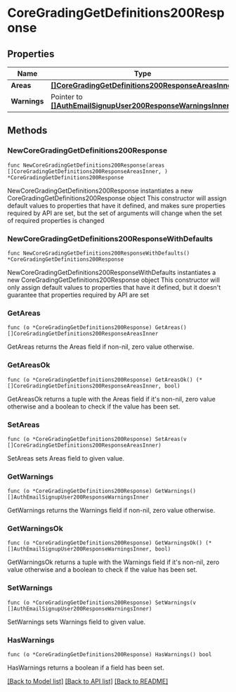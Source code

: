 # CoreGradingGetDefinitions200Response

## Properties

Name | Type | Description | Notes
------------ | ------------- | ------------- | -------------
**Areas** | [**[]CoreGradingGetDefinitions200ResponseAreasInner**](CoreGradingGetDefinitions200ResponseAreasInner.md) |  | 
**Warnings** | Pointer to [**[]AuthEmailSignupUser200ResponseWarningsInner**](AuthEmailSignupUser200ResponseWarningsInner.md) |  | [optional] 

## Methods

### NewCoreGradingGetDefinitions200Response

`func NewCoreGradingGetDefinitions200Response(areas []CoreGradingGetDefinitions200ResponseAreasInner, ) *CoreGradingGetDefinitions200Response`

NewCoreGradingGetDefinitions200Response instantiates a new CoreGradingGetDefinitions200Response object
This constructor will assign default values to properties that have it defined,
and makes sure properties required by API are set, but the set of arguments
will change when the set of required properties is changed

### NewCoreGradingGetDefinitions200ResponseWithDefaults

`func NewCoreGradingGetDefinitions200ResponseWithDefaults() *CoreGradingGetDefinitions200Response`

NewCoreGradingGetDefinitions200ResponseWithDefaults instantiates a new CoreGradingGetDefinitions200Response object
This constructor will only assign default values to properties that have it defined,
but it doesn't guarantee that properties required by API are set

### GetAreas

`func (o *CoreGradingGetDefinitions200Response) GetAreas() []CoreGradingGetDefinitions200ResponseAreasInner`

GetAreas returns the Areas field if non-nil, zero value otherwise.

### GetAreasOk

`func (o *CoreGradingGetDefinitions200Response) GetAreasOk() (*[]CoreGradingGetDefinitions200ResponseAreasInner, bool)`

GetAreasOk returns a tuple with the Areas field if it's non-nil, zero value otherwise
and a boolean to check if the value has been set.

### SetAreas

`func (o *CoreGradingGetDefinitions200Response) SetAreas(v []CoreGradingGetDefinitions200ResponseAreasInner)`

SetAreas sets Areas field to given value.


### GetWarnings

`func (o *CoreGradingGetDefinitions200Response) GetWarnings() []AuthEmailSignupUser200ResponseWarningsInner`

GetWarnings returns the Warnings field if non-nil, zero value otherwise.

### GetWarningsOk

`func (o *CoreGradingGetDefinitions200Response) GetWarningsOk() (*[]AuthEmailSignupUser200ResponseWarningsInner, bool)`

GetWarningsOk returns a tuple with the Warnings field if it's non-nil, zero value otherwise
and a boolean to check if the value has been set.

### SetWarnings

`func (o *CoreGradingGetDefinitions200Response) SetWarnings(v []AuthEmailSignupUser200ResponseWarningsInner)`

SetWarnings sets Warnings field to given value.

### HasWarnings

`func (o *CoreGradingGetDefinitions200Response) HasWarnings() bool`

HasWarnings returns a boolean if a field has been set.


[[Back to Model list]](../README.md#documentation-for-models) [[Back to API list]](../README.md#documentation-for-api-endpoints) [[Back to README]](../README.md)


